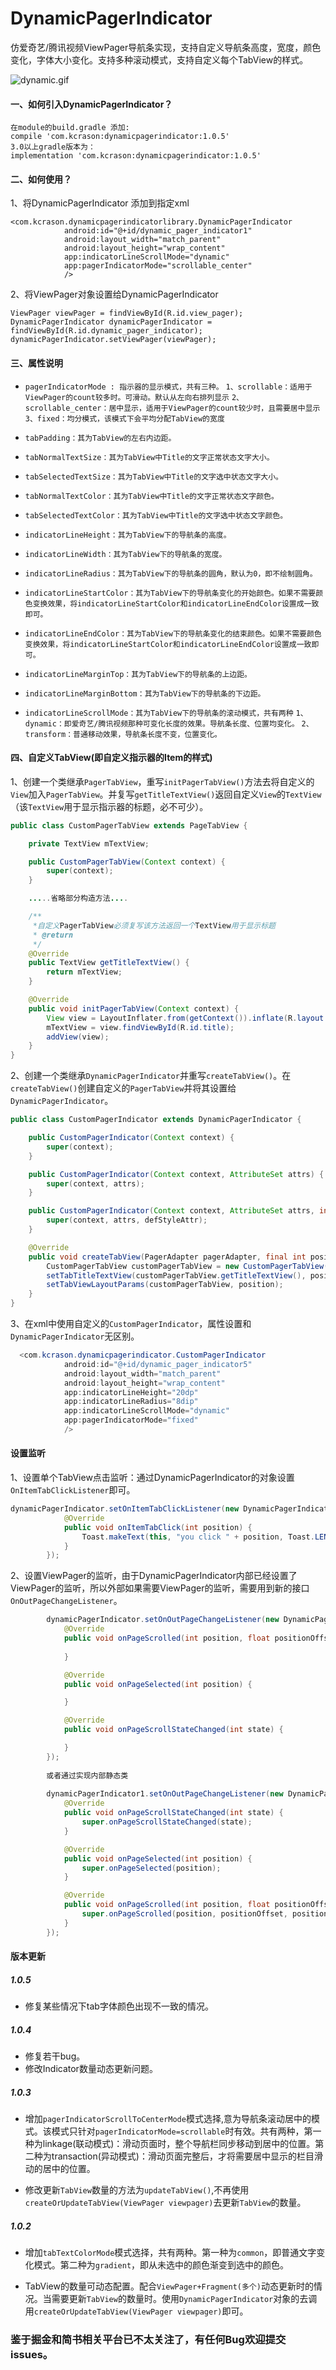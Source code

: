 # DynamicPagerIndicator
仿爱奇艺/腾讯视频ViewPager导航条实现，支持自定义导航条高度，宽度，颜色变化，字体大小变化。支持多种滚动模式，支持自定义每个TabView的样式。

![dynamic.gif](http://upload-images.jianshu.io/upload_images/1860505-c4fcaaee373ce931.gif?imageMogr2/auto-orient/strip%7CimageView2/2/w/1240)

#### 一、如何引入DynamicPagerIndicator？
```
在module的build.gradle 添加:
compile 'com.kcrason:dynamicpagerindicator:1.0.5'
3.0以上gradle版本为：
implementation 'com.kcrason:dynamicpagerindicator:1.0.5'
```
#### 二、如何使用？
1、将DynamicPagerIndicator 添加到指定xml
```
<com.kcrason.dynamicpagerindicatorlibrary.DynamicPagerIndicator
            android:id="@+id/dynamic_pager_indicator1"
            android:layout_width="match_parent"
            android:layout_height="wrap_content"
            app:indicatorLineScrollMode="dynamic"
            app:pagerIndicatorMode="scrollable_center"
            />
```
2、将ViewPager对象设置给DynamicPagerIndicator
```
ViewPager viewPager = findViewById(R.id.view_pager);
DynamicPagerIndicator dynamicPagerIndicator = findViewById(R.id.dynamic_pager_indicator);
dynamicPagerIndicator.setViewPager(viewPager);
```
#### 三、属性说明
- `pagerIndicatorMode : 指示器的显示模式，共有三种。`
`1、scrollable：适用于ViewPager的count较多时。可滑动。默认从左向右排列显示`
`2、scrollable_center：居中显示，适用于ViewPager的count较少时，且需要居中显示`
`3、fixed：均分模式，该模式下会平均分配TabView的宽度`

- `tabPadding：其为TabView的左右内边距。`

- `tabNormalTextSize：其为TabView中Title的文字正常状态文字大小。`

- `tabSelectedTextSize：其为TabView中Title的文字选中状态文字大小。`

- `tabNormalTextColor：其为TabView中Title的文字正常状态文字颜色。`

- `tabSelectedTextColor：其为TabView中Title的文字选中状态文字颜色。`

- `indicatorLineHeight：其为TabView下的导航条的高度。`

- `indicatorLineWidth：其为TabView下的导航条的宽度。`

- `indicatorLineRadius：其为TabView下的导航条的圆角，默认为0，即不绘制圆角。`

- `indicatorLineStartColor：其为TabView下的导航条变化的开始颜色。如果不需要颜色变换效果，将indicatorLineStartColor和indicatorLineEndColor设置成一致即可。`

- `indicatorLineEndColor：其为TabView下的导航条变化的结束颜色。如果不需要颜色变换效果，将indicatorLineStartColor和indicatorLineEndColor设置成一致即可。`

- `indicatorLineMarginTop：其为TabView下的导航条的上边距。`

- `indicatorLineMarginBottom：其为TabView下的导航条的下边距。`

- `indicatorLineScrollMode：其为TabView下的导航条的滚动模式，共有两种`
`1、dynamic：即爱奇艺/腾讯视频那种可变化长度的效果。导航条长度、位置均变化。`
`2、transform：普通移动效果，导航条长度不变，位置变化。`

#### 四、自定义TabView(即自定义指示器的Item的样式)
1、创建一个类继承`PagerTabView`，重写`initPagerTabView()`方法去将自定义的`View`加入`PagerTabView`。并复写`getTitleTextView()`返回自定义`View`的`TextView`（该`TextView`用于显示指示器的标题，必不可少）。
```java
public class CustomPagerTabView extends PageTabView {

    private TextView mTextView;

    public CustomPagerTabView(Context context) {
        super(context);
    }

    .....省略部分构造方法....

    /**
     *自定义PagerTabView必须复写该方法返回一个TextView用于显示标题
     * @return
     */
    @Override
    public TextView getTitleTextView() {
        return mTextView;
    }

    @Override
    public void initPagerTabView(Context context) {
        View view = LayoutInflater.from(getContext()).inflate(R.layout.tab_view, this, false);
        mTextView = view.findViewById(R.id.title);
        addView(view);
    }
}
```
2、创建一个类继承`DynamicPagerIndicator`并重写`createTabView()`。在`createTabView()`创建自定义的`PagerTabView`并将其设置给`DynamicPagerIndicator`。
```java
public class CustomPagerIndicator extends DynamicPagerIndicator {

    public CustomPagerIndicator(Context context) {
        super(context);
    }

    public CustomPagerIndicator(Context context, AttributeSet attrs) {
        super(context, attrs);
    }

    public CustomPagerIndicator(Context context, AttributeSet attrs, int defStyleAttr) {
        super(context, attrs, defStyleAttr);
    }

    @Override
    public void createTabView(PagerAdapter pagerAdapter, final int position) {
        CustomPagerTabView customPagerTabView = new CustomPagerTabView(mContext);
        setTabTitleTextView(customPagerTabView.getTitleTextView(), position, pagerAdapter);
        setTabViewLayoutParams(customPagerTabView, position);
    }
}
```
3、在xml中使用自定义的`CustomPagerIndicator`，属性设置和`DynamicPagerIndicator`无区别。
```java
  <com.kcrason.dynamicpagerindicator.CustomPagerIndicator
            android:id="@+id/dynamic_pager_indicator5"
            android:layout_width="match_parent"
            android:layout_height="wrap_content"
            app:indicatorLineHeight="20dp"
            app:indicatorLineRadius="8dip"
            app:indicatorLineScrollMode="dynamic"
            app:pagerIndicatorMode="fixed"
            />
```
#### 设置监听

1、设置单个TabView点击监听：通过DynamicPagerIndicator的对象设置`OnItemTabClickListener`即可。
```java
dynamicPagerIndicator.setOnItemTabClickListener(new DynamicPagerIndicator.OnItemTabClickListener() {
            @Override
            public void onItemTabClick(int position) {
                Toast.makeText(this, "you click " + position, Toast.LENGTH_SHORT).show();
            }
        });
```

2、设置ViewPager的监听，由于DynamicPagerIndicator内部已经设置了ViewPager的监听，所以外部如果需要ViewPager的监听，需要用到新的接口`OnOutPageChangeListener`。
```java
        dynamicPagerIndicator.setOnOutPageChangeListener(new DynamicPagerIndicator.OnOutPageChangeListener() {
            @Override
            public void onPageScrolled(int position, float positionOffset, int positionOffsetPixels) {
                
            }

            @Override
            public void onPageSelected(int position) {

            }

            @Override
            public void onPageScrollStateChanged(int state) {

            }
        });
        
        或者通过实现内部静态类
        
        dynamicPagerIndicator1.setOnOutPageChangeListener(new DynamicPagerIndicator.SimpleOnOutPageChangeListener(){
            @Override
            public void onPageScrollStateChanged(int state) {
                super.onPageScrollStateChanged(state);
            }

            @Override
            public void onPageSelected(int position) {
                super.onPageSelected(position);
            }

            @Override
            public void onPageScrolled(int position, float positionOffset, int positionOffsetPixels) {
                super.onPageScrolled(position, positionOffset, positionOffsetPixels);
            }
        });
```

#### 版本更新 

##### 1.0.5

- 修复某些情况下tab字体颜色出现不一致的情况。

##### 1.0.4

- 修复若干bug。
- 修改Indicator数量动态更新问题。

##### 1.0.3

- 增加`pagerIndicatorScrollToCenterMode`模式选择,意为导航条滚动居中的模式。该模式只针对`pagerIndicatorMode=scrollable`时有效。共有两种，第一种为linkage(联动模式)：滑动页面时，整个导航栏同步移动到居中的位置。第二种为transaction(异动模式)：滑动页面完整后，才将需要居中显示的栏目滑动的居中的位置。

- 修改更新`TabView`数量的方法为`updateTabView()`,不再使用`createOrUpdateTabView(ViewPager viewpager)`去更新`TabView`的数量。

##### 1.0.2

- 增加`tabTextColorMode`模式选择，共有两种。第一种为`common`，即普通文字变化模式。第二种为`gradient`，即从未选中的颜色渐变到选中的颜色。

- TabView的数量可动态配置。配合`ViewPager+Fragment(多个)`动态更新时的情况。当需要更新`TabView`的数量时。使用`DynamicPagerIndicator`对象的去调用`createOrUpdateTabView(ViewPager viewpager)`即可。

### 鉴于掘金和简书相关平台已不太关注了，有任何Bug欢迎提交issues。
